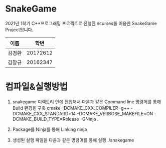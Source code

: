 # SnakeGame

2021년 1학기 C++프로그래밍 프로젝트로 진행된 ncurses를 이용한 SnakeGame Project입니다.

| 이름          | 학번     |
| ------------- | -------- |
| 김경환        | 20172612 |
| 김창규        | 20162347 |

# 컴파일&실행방법
1. snakegame 디렉토리 안에 진입해서 다음과 같은 Command line 명령어를 통해 Build 환경을 구축
cmake -DCMAKE_CXX_COMPILER=g++ -DCMAKE_CXX_STANDARD=14 -DCMAKE_VERBOSE_MAKEFILE=ON -DCMAKE_BUILD_TYPE=Release -GNinja .

2. Package를 Ninja를 통해 Linking
ninja

3. 생성된 실행 파일을 다음과 같은 명령어를 통해 실행
./snakegame
